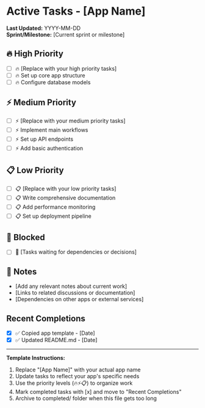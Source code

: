 # Active Tasks - [App Name]

**Last Updated:** YYYY-MM-DD  
**Sprint/Milestone:** [Current sprint or milestone]

## 🔥 High Priority

- [ ] 🔥 [Replace with your high priority tasks]
- [ ] 🔥 Set up core app structure
- [ ] 🔥 Configure database models

## ⚡ Medium Priority

- [ ] ⚡ [Replace with your medium priority tasks]
- [ ] ⚡ Implement main workflows
- [ ] ⚡ Set up API endpoints
- [ ] ⚡ Add basic authentication

## 📋 Low Priority

- [ ] 📋 [Replace with your low priority tasks]
- [ ] 📋 Write comprehensive documentation
- [ ] 📋 Add performance monitoring
- [ ] 📋 Set up deployment pipeline

## 🚫 Blocked

- [ ] 🚫 [Tasks waiting for dependencies or decisions]

## 📝 Notes

- [Add any relevant notes about current work]
- [Links to related discussions or documentation]
- [Dependencies on other apps or external services]

## Recent Completions

- [x] ✅ Copied app template - [Date]
- [x] ✅ Updated README.md - [Date]

---

**Template Instructions:**
1. Replace "[App Name]" with your actual app name
2. Update tasks to reflect your app's specific needs
3. Use the priority levels (🔥⚡📋) to organize work
4. Mark completed tasks with [x] and move to "Recent Completions"
5. Archive to completed/ folder when this file gets too long